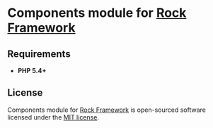 Components module for [Rock Framework](https://github.com/romeOz/rock)
=================


Requirements
-------------------
 * **PHP 5.4+**

License
-------------------

Components module for [Rock Framework](https://github.com/romeOz/rock) is open-sourced software licensed under the [MIT license](http://opensource.org/licenses/MIT).